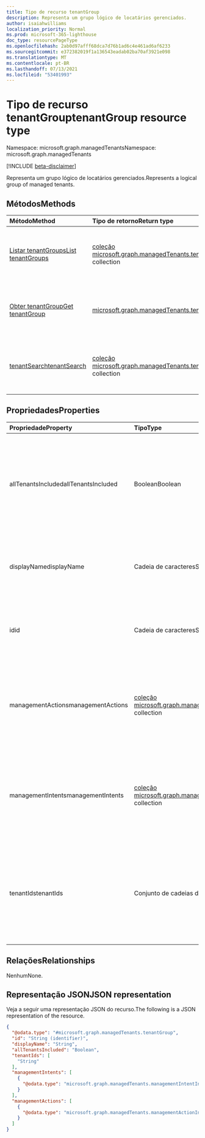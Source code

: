 ```yaml
---
title: Tipo de recurso tenantGroup
description: Representa um grupo lógico de locatários gerenciados.
author: isaiahwilliams
localization_priority: Normal
ms.prod: microsoft-365-lighthouse
doc_type: resourcePageType
ms.openlocfilehash: 2ab0d97afff68dca7d76b1ad6c4e461ad6af6233
ms.sourcegitcommit: e372382019f1a136543eadab02ba70af3921e098
ms.translationtype: MT
ms.contentlocale: pt-BR
ms.lasthandoff: 07/13/2021
ms.locfileid: "53401993"
---
```

# <a name="tenantgroup-resource-type"></a><span data-ttu-id="cc28d-103">Tipo de recurso tenantGroup</span><span class="sxs-lookup"><span data-stu-id="cc28d-103">tenantGroup resource type</span></span>

<span data-ttu-id="cc28d-104">Namespace: microsoft.graph.managedTenants</span><span class="sxs-lookup"><span data-stu-id="cc28d-104">Namespace: microsoft.graph.managedTenants</span></span>

[!INCLUDE [beta-disclaimer](../../includes/beta-disclaimer.md)]

<span data-ttu-id="cc28d-105">Representa um grupo lógico de locatários gerenciados.</span><span class="sxs-lookup"><span data-stu-id="cc28d-105">Represents a logical group of managed tenants.</span></span>

## <a name="methods"></a><span data-ttu-id="cc28d-106">Métodos</span><span class="sxs-lookup"><span data-stu-id="cc28d-106">Methods</span></span>
|<span data-ttu-id="cc28d-107">Método</span><span class="sxs-lookup"><span data-stu-id="cc28d-107">Method</span></span>|<span data-ttu-id="cc28d-108">Tipo de retorno</span><span class="sxs-lookup"><span data-stu-id="cc28d-108">Return type</span></span>|<span data-ttu-id="cc28d-109">Descrição</span><span class="sxs-lookup"><span data-stu-id="cc28d-109">Description</span></span>|
|:---|:---|:---|
|[<span data-ttu-id="cc28d-110">Listar tenantGroups</span><span class="sxs-lookup"><span data-stu-id="cc28d-110">List tenantGroups</span></span>](../api/managedtenants-managedtenant-list-tenantgroups.md)|<span data-ttu-id="cc28d-111">[coleção microsoft.graph.managedTenants.tenantGroup](../resources/managedtenants-tenantgroup.md)</span><span class="sxs-lookup"><span data-stu-id="cc28d-111">[microsoft.graph.managedTenants.tenantGroup](../resources/managedtenants-tenantgroup.md) collection</span></span>|<span data-ttu-id="cc28d-112">Obter uma lista dos objetos [tenantGroup](../resources/managedtenants-tenantgroup.md) e suas propriedades.</span><span class="sxs-lookup"><span data-stu-id="cc28d-112">Get a list of the [tenantGroup](../resources/managedtenants-tenantgroup.md) objects and their properties.</span></span>|
|[<span data-ttu-id="cc28d-113">Obter tenantGroup</span><span class="sxs-lookup"><span data-stu-id="cc28d-113">Get tenantGroup</span></span>](../api/managedtenants-tenantgroup-get.md)|[<span data-ttu-id="cc28d-114">microsoft.graph.managedTenants.tenantGroup</span><span class="sxs-lookup"><span data-stu-id="cc28d-114">microsoft.graph.managedTenants.tenantGroup</span></span>](../resources/managedtenants-tenantgroup.md)|<span data-ttu-id="cc28d-115">Leia as propriedades e as relações de um [objeto tenantGroup.](../resources/managedtenants-tenantgroup.md)</span><span class="sxs-lookup"><span data-stu-id="cc28d-115">Read the properties and relationships of a [tenantGroup](../resources/managedtenants-tenantgroup.md) object.</span></span>|
|[<span data-ttu-id="cc28d-116">tenantSearch</span><span class="sxs-lookup"><span data-stu-id="cc28d-116">tenantSearch</span></span>](../api/managedtenants-tenantgroup-tenantsearch.md)|<span data-ttu-id="cc28d-117">[coleção microsoft.graph.managedTenants.tenantGroup](../resources/managedtenants-tenantgroup.md)</span><span class="sxs-lookup"><span data-stu-id="cc28d-117">[microsoft.graph.managedTenants.tenantGroup](../resources/managedtenants-tenantgroup.md) collection</span></span>|<span data-ttu-id="cc28d-118">Pesquisa o locatário gerenciado específico entre grupos de locatários.</span><span class="sxs-lookup"><span data-stu-id="cc28d-118">Searches for the specific managed tenant across tenant groups.</span></span>|

## <a name="properties"></a><span data-ttu-id="cc28d-119">Propriedades</span><span class="sxs-lookup"><span data-stu-id="cc28d-119">Properties</span></span>
|<span data-ttu-id="cc28d-120">Propriedade</span><span class="sxs-lookup"><span data-stu-id="cc28d-120">Property</span></span>|<span data-ttu-id="cc28d-121">Tipo</span><span class="sxs-lookup"><span data-stu-id="cc28d-121">Type</span></span>|<span data-ttu-id="cc28d-122">Descrição</span><span class="sxs-lookup"><span data-stu-id="cc28d-122">Description</span></span>|
|:---|:---|:---|
|<span data-ttu-id="cc28d-123">allTenantsIncluded</span><span class="sxs-lookup"><span data-stu-id="cc28d-123">allTenantsIncluded</span></span>|<span data-ttu-id="cc28d-124">Boolean</span><span class="sxs-lookup"><span data-stu-id="cc28d-124">Boolean</span></span>|<span data-ttu-id="cc28d-125">Um sinalizador indicando se todos os locatários gerenciados estão incluídos no grupo de locatários.</span><span class="sxs-lookup"><span data-stu-id="cc28d-125">A flag indicating whether all managed tenant are included in the tenant group.</span></span> <span data-ttu-id="cc28d-126">Obrigatório.</span><span class="sxs-lookup"><span data-stu-id="cc28d-126">Required.</span></span> <span data-ttu-id="cc28d-127">Somente leitura.</span><span class="sxs-lookup"><span data-stu-id="cc28d-127">Read-only.</span></span>|
|<span data-ttu-id="cc28d-128">displayName</span><span class="sxs-lookup"><span data-stu-id="cc28d-128">displayName</span></span>|<span data-ttu-id="cc28d-129">Cadeia de caracteres</span><span class="sxs-lookup"><span data-stu-id="cc28d-129">String</span></span>|<span data-ttu-id="cc28d-130">O nome de exibição do grupo de locatários.</span><span class="sxs-lookup"><span data-stu-id="cc28d-130">The display name for the tenant group.</span></span> <span data-ttu-id="cc28d-131">Opcional.</span><span class="sxs-lookup"><span data-stu-id="cc28d-131">Optional.</span></span> <span data-ttu-id="cc28d-132">Somente leitura.</span><span class="sxs-lookup"><span data-stu-id="cc28d-132">Read-only.</span></span>|
|<span data-ttu-id="cc28d-133">id</span><span class="sxs-lookup"><span data-stu-id="cc28d-133">id</span></span>|<span data-ttu-id="cc28d-134">Cadeia de caracteres</span><span class="sxs-lookup"><span data-stu-id="cc28d-134">String</span></span>|<span data-ttu-id="cc28d-135">O identificador exclusivo do grupo de locatários.</span><span class="sxs-lookup"><span data-stu-id="cc28d-135">The unique identifier for the tenant group.</span></span> <span data-ttu-id="cc28d-136">Obrigatório.</span><span class="sxs-lookup"><span data-stu-id="cc28d-136">Required.</span></span> <span data-ttu-id="cc28d-137">Somente leitura.</span><span class="sxs-lookup"><span data-stu-id="cc28d-137">Read-only.</span></span>|
|<span data-ttu-id="cc28d-138">managementActions</span><span class="sxs-lookup"><span data-stu-id="cc28d-138">managementActions</span></span>|<span data-ttu-id="cc28d-139">[coleção microsoft.graph.managedTenants.managementActionInfo](../resources/managedtenants-managementactioninfo.md)</span><span class="sxs-lookup"><span data-stu-id="cc28d-139">[microsoft.graph.managedTenants.managementActionInfo](../resources/managedtenants-managementactioninfo.md) collection</span></span>|<span data-ttu-id="cc28d-140">O conjunto de ações de gerenciamento associadas ao grupo de locatários.</span><span class="sxs-lookup"><span data-stu-id="cc28d-140">The collection of management action associated with the tenant group.</span></span> <span data-ttu-id="cc28d-141">Opcional.</span><span class="sxs-lookup"><span data-stu-id="cc28d-141">Optional.</span></span> <span data-ttu-id="cc28d-142">Somente leitura.</span><span class="sxs-lookup"><span data-stu-id="cc28d-142">Read-only.</span></span>|
|<span data-ttu-id="cc28d-143">managementIntents</span><span class="sxs-lookup"><span data-stu-id="cc28d-143">managementIntents</span></span>|<span data-ttu-id="cc28d-144">[coleção microsoft.graph.managedTenants.managementIntentInfo](../resources/managedtenants-managementintentinfo.md)</span><span class="sxs-lookup"><span data-stu-id="cc28d-144">[microsoft.graph.managedTenants.managementIntentInfo](../resources/managedtenants-managementintentinfo.md) collection</span></span>|<span data-ttu-id="cc28d-145">A coleção de intenções de gerenciamento associadas ao grupo de locatários.</span><span class="sxs-lookup"><span data-stu-id="cc28d-145">The collection of management intents associated with the tenant group.</span></span> <span data-ttu-id="cc28d-146">Opcional.</span><span class="sxs-lookup"><span data-stu-id="cc28d-146">Optional.</span></span> <span data-ttu-id="cc28d-147">Somente leitura.</span><span class="sxs-lookup"><span data-stu-id="cc28d-147">Read-only.</span></span>|
|<span data-ttu-id="cc28d-148">tenantIds</span><span class="sxs-lookup"><span data-stu-id="cc28d-148">tenantIds</span></span>|<span data-ttu-id="cc28d-149">Conjunto de cadeias de caracteres</span><span class="sxs-lookup"><span data-stu-id="cc28d-149">String collection</span></span>|<span data-ttu-id="cc28d-150">A coleção de identificadores de locatários gerenciados inclui no grupo de locatários.</span><span class="sxs-lookup"><span data-stu-id="cc28d-150">The collection of managed tenant identifiers include in the tenant group.</span></span> <span data-ttu-id="cc28d-151">Opcional.</span><span class="sxs-lookup"><span data-stu-id="cc28d-151">Optional.</span></span> <span data-ttu-id="cc28d-152">Somente leitura.</span><span class="sxs-lookup"><span data-stu-id="cc28d-152">Read-only.</span></span>|

## <a name="relationships"></a><span data-ttu-id="cc28d-153">Relações</span><span class="sxs-lookup"><span data-stu-id="cc28d-153">Relationships</span></span>
<span data-ttu-id="cc28d-154">Nenhum</span><span class="sxs-lookup"><span data-stu-id="cc28d-154">None.</span></span>

## <a name="json-representation"></a><span data-ttu-id="cc28d-155">Representação JSON</span><span class="sxs-lookup"><span data-stu-id="cc28d-155">JSON representation</span></span>
<span data-ttu-id="cc28d-156">Veja a seguir uma representação JSON do recurso.</span><span class="sxs-lookup"><span data-stu-id="cc28d-156">The following is a JSON representation of the resource.</span></span>
<!-- {
  "blockType": "resource",
  "keyProperty": "id",
  "@odata.type": "microsoft.graph.managedTenants.tenantGroup",
  "baseType": "microsoft.graph.entity",
  "openType": false
}
-->
``` json
{
  "@odata.type": "#microsoft.graph.managedTenants.tenantGroup",
  "id": "String (identifier)",
  "displayName": "String",
  "allTenantsIncluded": "Boolean",
  "tenantIds": [
    "String"
  ],
  "managementIntents": [
    {
      "@odata.type": "microsoft.graph.managedTenants.managementIntentInfo"
    }
  ],
  "managementActions": [
    {
      "@odata.type": "microsoft.graph.managedTenants.managementActionInfo"
    }
  ]
}
```
